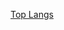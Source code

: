 [Top Langs](https://github-readme-stats.vercel.app/api/top-langs/?username=nguyenaman23&layout=compact)
